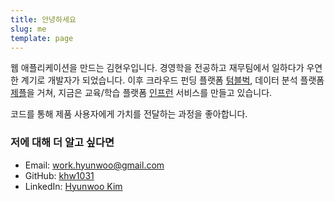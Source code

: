 ```yaml
---
title: 안녕하세요
slug: me
template: page
---
```


웹 애플리케이션을 만드는 김현우입니다. 경영학을 전공하고 재무팀에서 일하다가 우연한 계기로 개발자가 되었습니다. 
이후 크라우드 펀딩 플랫폼 [텀블벅](https://www.tumblbug.com), 데이터 분석 플랫폼 [제플](https://www.zepl.com)을 거쳐, 
지금은 교육/학습 플랫폼 [인프런](https://www.inflearn.com) 서비스를 만들고 있습니다.  

코드를 통해 제품 사용자에게 가치를 전달하는 과정을 좋아합니다.  

### 저에 대해 더 알고 싶다면

- Email: [work.hyunwoo@gmail.com](mailto:work.hyunwoo@gmail.com)
- GitHub: [khw1031](https://github.com/khw1031)
- LinkedIn: [Hyunwoo Kim](https://www.linkedin.com/in/hyunwoo-kim-779724119/)
